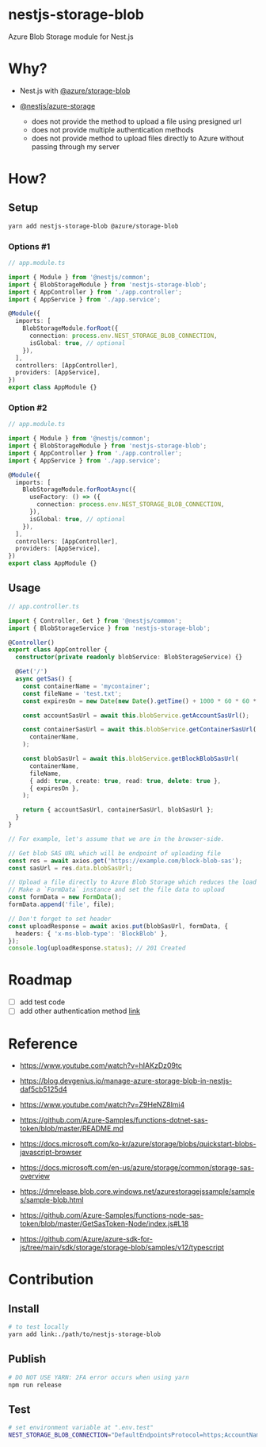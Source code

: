 # nestjs-storage-blob

Azure Blob Storage module for Nest.js

# Why?

- Nest.js with [@azure/storage-blob](https://www.npmjs.com/package/@azure/storage-blob)

- [@nestjs/azure-storage](https://www.npmjs.com/package/@nestjs/azure-storage)
  - does not provide the method to upload a file using presigned url
  - does not provide multiple authentication methods
  - does not provide method to upload files directly to Azure without passing through my server

# How?

## Setup

```sh
yarn add nestjs-storage-blob @azure/storage-blob
```

### Options #1

```ts
// app.module.ts

import { Module } from '@nestjs/common';
import { BlobStorageModule } from 'nestjs-storage-blob';
import { AppController } from './app.controller';
import { AppService } from './app.service';

@Module({
  imports: [
    BlobStorageModule.forRoot({
      connection: process.env.NEST_STORAGE_BLOB_CONNECTION,
      isGlobal: true, // optional
    }),
  ],
  controllers: [AppController],
  providers: [AppService],
})
export class AppModule {}
```

### Option #2

```ts
// app.module.ts

import { Module } from '@nestjs/common';
import { BlobStorageModule } from 'nestjs-storage-blob';
import { AppController } from './app.controller';
import { AppService } from './app.service';

@Module({
  imports: [
    BlobStorageModule.forRootAsync({
      useFactory: () => ({
        connection: process.env.NEST_STORAGE_BLOB_CONNECTION,
      }),
      isGlobal: true, // optional
    }),
  ],
  controllers: [AppController],
  providers: [AppService],
})
export class AppModule {}
```

## Usage

```ts
// app.controller.ts

import { Controller, Get } from '@nestjs/common';
import { BlobStorageService } from 'nestjs-storage-blob';

@Controller()
export class AppController {
  constructor(private readonly blobService: BlobStorageService) {}

  @Get('/')
  async getSas() {
    const containerName = 'mycontainer';
    const fileName = 'test.txt';
    const expiresOn = new Date(new Date().getTime() + 1000 * 60 * 60 * 24);

    const accountSasUrl = await this.blobService.getAccountSasUrl();

    const containerSasUrl = await this.blobService.getContainerSasUrl(
      containerName,
    );

    const blobSasUrl = await this.blobService.getBlockBlobSasUrl(
      containerName,
      fileName,
      { add: true, create: true, read: true, delete: true },
      { expiresOn },
    );

    return { accountSasUrl, containerSasUrl, blobSasUrl };
  }
}
```

```ts
// For example, let's assume that we are in the browser-side.

// Get blob SAS URL which will be endpoint of uploading file
const res = await axios.get('https://example.com/block-blob-sas');
const sasUrl = res.data.blobSasUrl;

// Upload a file directly to Azure Blob Storage which reduces the load on the server
// Make a `FormData` instance and set the file data to upload
const formData = new FormData();
formData.append('file', file);

// Don't forget to set header
const uploadResponse = await axios.put(blobSasUrl, formData, {
  headers: { 'x-ms-blob-type': 'BlockBlob' },
});
console.log(uploadResponse.status); // 201 Created
```

# Roadmap

- [ ] add test code
- [ ] add other authentication method [link](https://github.com/Azure/azure-sdk-for-js/tree/main/sdk/storage/storage-blob/samples/v12/typescript)

# Reference

- https://www.youtube.com/watch?v=hIAKzDz09tc

- https://blog.devgenius.io/manage-azure-storage-blob-in-nestjs-daf5cb5125d4

- https://www.youtube.com/watch?v=Z9HeNZ8lmi4

- https://github.com/Azure-Samples/functions-dotnet-sas-token/blob/master/README.md

- https://docs.microsoft.com/ko-kr/azure/storage/blobs/quickstart-blobs-javascript-browser

- https://docs.microsoft.com/en-us/azure/storage/common/storage-sas-overview

- https://dmrelease.blob.core.windows.net/azurestoragejssample/samples/sample-blob.html

- https://github.com/Azure-Samples/functions-node-sas-token/blob/master/GetSasToken-Node/index.js#L18

- https://github.com/Azure/azure-sdk-for-js/tree/main/sdk/storage/storage-blob/samples/v12/typescript

# Contribution

## Install

```sh
# to test locally
yarn add link:./path/to/nestjs-storage-blob
```

## Publish

```sh
# DO NOT USE YARN: 2FA error occurs when using yarn
npm run release
```

## Test

```sh
# set environment variable at ".env.test"
NEST_STORAGE_BLOB_CONNECTION="DefaultEndpointsProtocol=https;AccountName=<ACCOUNT_NAME>;AccountKey=<ACCOUNT_KEY>;EndpointSuffix=core.windows.net"
```
